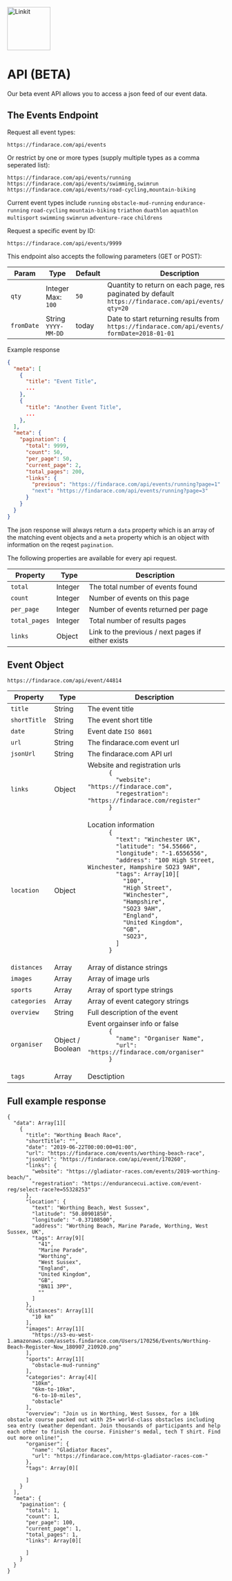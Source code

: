 <p align="left"><a href="https://findarace.com" target="_blank"><img width="100" height="100" src="https://avatars1.githubusercontent.com/u/44780079?s=200&amp;v=4" alt="Linkit"></a></p>

# API (BETA)

Our beta event API allows you to access a json feed of our event data.

## The Events Endpoint

Request all event types:
```
https://findarace.com/api/events
```

Or restrict by one or more types (supply multiple types as a comma seperated list):
```
https://findarace.com/api/events/running
https://findarace.com/api/events/swimming,swimrun
https://findarace.com/api/events/road-cycling,mountain-biking
```
Current event types include `running` `obstacle-mud-running` `endurance-running` `road-cycling` `mountain-biking` `triathon` `duathlon` `aquathlon` `multisport` `swimming` `swimrun` `adventure-race` `childrens` 

Request a specific event by ID:
```
https://findarace.com/api/events/9999
```


This endpoint also accepts the following parameters (GET or POST):

<table class="table" width="100%">
<thead>
  <tr>
    <th width="20%">Param</th>
    <th width="15%">Type</th>
    <th width="15%">Default</th>
    <th width="50%">Description</th>
  </tr>
</thead>
<tbody>
  <tr>
    <td><code>qty</code></td>
    <td>Integer<br>Max: <code>100</code></td>
    <td><code>50</code></td>
    <td>
      Quantity to return on each page, results are paginated by default<br>
      <code>https://findarace.com/api/events/running?qty=20</code><br>
    </td>
  </tr>
  <tr>
    <td><code>fromDate</code></td>
    <td>String<br><code>YYYY-MM-DD</code></td>
    <td>today</td>
    <td>
      Date to start returning results from<br>
      <code>https://findarace.com/api/events/running?formDate=2018-01-01</code><br>
    </td>
  </tr>
 </tbody>
</table>

Example response

``` json
{
  "meta": [
    {
      "title": "Event Title",
      ...
    },
    {
      "title": "Another Event Title",
      ...
    },
  ],
  "meta": {
    "pagination": {
      "total": 9999,
      "count": 50,
      "per_page": 50,
      "current_page": 2,
      "total_pages": 200,
      "links": {
        "previous": "https://findarace.com/api/events/running?page=1"
        "next": "https://findarace.com/api/events/running?page=3"
      }
    }
  }
}
```

The json response will always return a `data` property which is an array of the matching event objects and a `meta` property which is an object with information on the reqest `pagination`.

The following properties are available for every api request.

<table class="table" width="100%">
<thead>
  <tr>
    <th width="20%">Property</th>
    <th width="15%">Type</th>
    <th width="65%">Description</th>
  </tr>
</thead>
<tbody>
  <tr>
    <td><code>total</code></td>
    <td>Integer</td>
    <td>The total number of events found</td>
  </tr>  
  <tr>
    <td><code>count</code></td>
    <td>Integer</td>
    <td>Number of events on this page</td>
  </tr>
  <tr>
    <td><code>per_page</code></td>
    <td>Integer</td>
    <td>Number of events returned per page</td>
  </tr>
  <tr>
    <td><code>total_pages</code></td>
    <td>Integer</td>
    <td>Total number of results pages</td>
  </tr>
  <tr>
    <td><code>links</code></td>
    <td>Object</td>
    <td>Link to the previous / next pages if either exists</td>
  </tr>
 </tbody>
</table>

## Event Object

`https://findarace.com/api/event/44814`

<table class="table" width="100%">
<thead>
  <tr>
    <th width="20%">Property</th>
    <th width="15%">Type</th>
    <th width="65%">Description</th>
  </tr>
</thead>
<tbody>
  <tr>
    <td><code>title</code></td>
    <td>String</td>
    <td>The event title</td>
  </tr>
  <tr>
    <td><code>shortTitle</code></td>
    <td>String</td>
    <td>The event short title</td>
  </tr>
  <tr>
    <td><code>date</code></td>
    <td>String</td>
    <td>Event date <code>ISO 8601</code></td>
  </tr>
  <tr>
    <td><code>url</code></td>
    <td>String</td>
    <td>The findarace.com event url</td>
  </tr>
  <tr>
    <td><code>jsonUrl</code></td>
    <td>String</td>
    <td>The findarace.com API url</td>
  </tr>
  <tr>
    <td><code>links</code></td>
    <td>Object</td>
    <td>
      Website and registration urls
      <code>
      {
        "website": "https://findarace.com",
        "regestration": "https://findarace.com/register"
      }
      </code>
    </td>
  </tr>
  <tr>
    <td><code>location</code></td>
    <td>Object</td>
    <td>
      Location information
      <code>
      {
        "text": "Winchester UK",
        "latitude": "54.55666",
        "longitude": "-1.6556556",
        "address": "100 High Street, Winchester, Hampshire SO23 9AH",
        "tags": Array[10][
          "100",
          "High Street",
          "Winchester",
          "Hampshire",
          "SO23 9AH",
          "England",
          "United Kingdom",
          "GB",
          "SO23",
        ]
      }
      </code>
    </td>  
  </tr>
  <tr>
    <td><code>distances</code></td>
    <td>Array</td>
    <td>Array of distance strings</td>
  </tr>
  <tr>
    <td><code>images</code></td>
    <td>Array</td>
    <td>Array of image urls</td>
  </tr>
  <tr>
    <td><code>sports</code></td>
    <td>Array</td>
    <td>Array of sport type strings</td>
  </tr>
  <tr>
    <td><code>categories</code></td>
    <td>Array</td>
    <td>Array of event category strings</td>
  </tr>
  <tr>
    <td><code>overview</code></td>
    <td>String</td>
    <td>Full description of the event</td>
  </tr>
  <tr>
    <td><code>organiser</code></td>
    <td>Object / Boolean</td>
    <td>
      Event orgainser info or false
      <code>
      {
        "name": "Organiser Name",
        "url": "https://findarace.com/organiser"
      }
      </code>
    </td>
  </tr>
  <tr>
    <td><code>tags</code></td>
    <td>Array</td>
    <td>Desctiption</td>
  </tr>
 </tbody>
</table>

## Full example response

```
{
  "data": Array[1][
    {
      "title": "Worthing Beach Race",
      "shortTitle": "",
      "date": "2019-06-22T00:00:00+01:00",
      "url": "https://findarace.com/events/worthing-beach-race",
      "jsonUrl": "https://findarace.com/api/event/170260",
      "links": {
        "website": "https://gladiator-races.com/events/2019-worthing-beach/",
        "regestration": "https://endurancecui.active.com/event-reg/select-race?e=55328253"
      },
      "location": {
        "text": "Worthing Beach, West Sussex",
        "latitude": "50.80901850",
        "longitude": "-0.37108500",
        "address": "Worthing Beach, Marine Parade, Worthing, West Sussex, UK",
        "tags": Array[9][
          "41",
          "Marine Parade",
          "Worthing",
          "West Sussex",
          "England",
          "United Kingdom",
          "GB",
          "BN11 3PP",
          ""
        ]
      },
      "distances": Array[1][
        "10 km"
      ],
      "images": Array[1][
        "https://s3-eu-west-1.amazonaws.com/assets.findarace.com/Users/170256/Events/Worthing-Beach-Register-Now_180907_210920.png"
      ],
      "sports": Array[1][
        "obstacle-mud-running"
      ],
      "categories": Array[4][
        "10km",
        "6km-to-10km",
        "6-to-10-miles",
        "obstacle"
      ],
      "overview": "Join us in Worthing, West Sussex, for a 10k obstacle course packed out with 25+ world-class obstacles including sea entry (weather dependant. Join thousands of participants and help each other to finish the course. Finisher's medal, tech T shirt. Find out more online!",
      "organiser": {
        "name": "Gladiator Races",
        "url": "https://findarace.com/https-gladiator-races-com-"
      },
      "tags": Array[0][
        
      ]
    }
  ],
  "meta": {
    "pagination": {
      "total": 1,
      "count": 1,
      "per_page": 100,
      "current_page": 1,
      "total_pages": 1,
      "links": Array[0][
        
      ]
    }
  }
}
```
